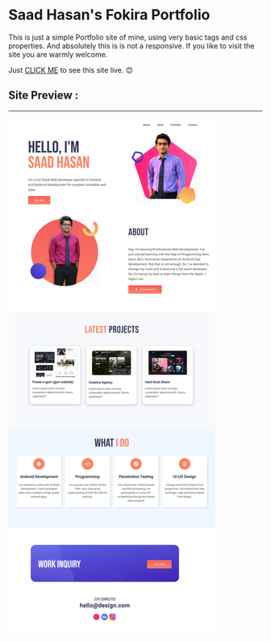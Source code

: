 # Saad Hasan's Fokira Portfolio


This is just a simple Portfolio site of mine, using very basic tags and css properties. And absolutely this is is not a responsive. If you like to visit the site you are warmly welcome. 

Just [CLICK ME](https://saadh393.github.io/saadhasan-s-portfolio/index.html) to see this site live. 😊

## Site Preview :
---
![alt text](https://raw.githubusercontent.com/saadh393/saadhasan-s-portfolio/main/preview.jpeg "Fokira Portfolio Preview")
